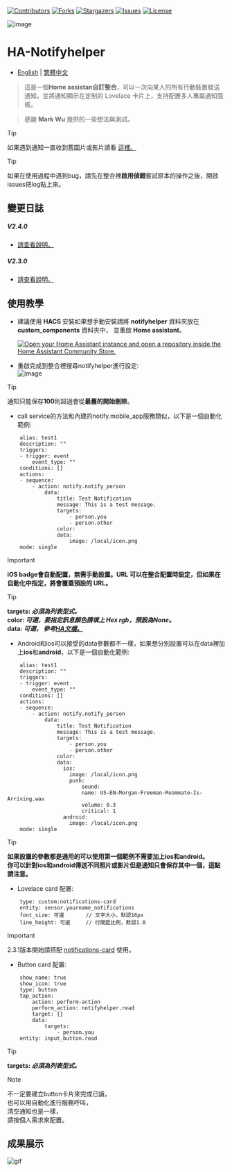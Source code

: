 
 [![Contributors][contributors-shield]][contributors-url]
 [![Forks][forks-shield]][forks-url]
 [![Stargazers][stars-shield]][stars-url]
 [![Issues][issues-shield]][issues-url]
 [![License][license-shield]][license-url]

 [contributors-shield]: https://img.shields.io/github/contributors/kukuxx/HA-NotifyHelper.svg?style=for-the-badge
 [contributors-url]: https://github.com/kukuxx/HA-NotifyHelper/graphs/contributors

 [forks-shield]: https://img.shields.io/github/forks/kukuxx/HA-NotifyHelper.svg?style=for-the-badge
 [forks-url]: https://github.com/kukuxx/HA-NotifyHelper/network/members

 [stars-shield]: https://img.shields.io/github/stars/kukuxx/HA-NotifyHelper.svg?style=for-the-badge
 [stars-url]: https://github.com/kukuxx/HA-NotifyHelper/stargazers

 [issues-shield]: https://img.shields.io/github/issues/kukuxx/HA-NotifyHelper.svg?style=for-the-badge
 [issues-url]: https://github.com/kukuxx/HA-NotifyHelper/issues

 [license-shield]: https://img.shields.io/github/license/kukuxx/HA-NotifyHelper.svg?style=for-the-badge
 [license-url]: https://github.com/kukuxx/HA-NotifyHelper/blob/main/LICENSE
 
![image](/doc/icon.png)

# HA-Notifyhelper

- [English](/README.md) | [繁體中文](/doc/README-zh-TW.md)

> 這是一個<b>Home assistan自訂整合</b>，可以一次向某人的所有行動裝置發送通知，並將通知顯示在定制的 Lovelace 卡片上，支持配置多人專屬通知面板。

> 感謝 <b>Mark Wu</b> 提供的一些想法與測試。

> [!Tip]
> 如果遇到通知一直收到舊圖片或影片請看 <a href='https://community.home-assistant.io/t/home-assistant-sends-cached-images-in-ios-notification/520766'>這裡。</a>

> [!Tip]
> 如果在使用過程中遇到bug，請先在整合裡<b>啟用偵錯</b>嘗試原本的操作之後，開啟issues把log貼上來。

## 變更日誌

##### V2.4.0
- <a href='https://github.com/kukuxx/HA-NotifyHelper/releases/tag/2.4.0'>請查看說明。</a>

##### V2.3.0
- <a href='https://github.com/kukuxx/HA-NotifyHelper/releases/tag/2.3.0'>請查看說明。</a>

## 使用教學

- 建議使用 <b>HACS</b> 安裝如果想手動安裝請將 <b>notifyhelper</b> 資料夾放在 <br>
  <b>custom_components</b> 資料夾中， 並重啟 <b>Home assistant</b>。

  [![Open your Home Assistant instance and open a repository inside the Home Assistant Community Store.](https://my.home-assistant.io/badges/hacs_repository.svg)](https://my.home-assistant.io/redirect/hacs_repository/?owner=kukuxx&repository=HA-NotifyHelper&category=Integration)

- 重啟完成到整合裡搜尋notifyhelper進行設定:<br>
![image](/doc/settings.png)

> [!Tip]
> 通知只能保存<b>100</b>則超過會從<b>最舊的開始刪除</b>。

- call service的方法和內建的notify.mobile_app服務類似，以下是一個自動化範例:
```
    alias: test1
    description: ""
    triggers:
    - trigger: event
        event_type: ""
    conditions: []
    actions:
    - sequence:
        - action: notify.notify_person
            data:
                title: Test Notification
                message: This is a test message.
                targets:
                    - person.you
                    - person.other
                color: 
                data:
                    image: /local/icon.png
    mode: single
```
> [!Important]
> <b>iOS badge會自動配置，無需手動設置。URL 可以在整合配置時設定，但如果在自動化中指定，將會覆蓋預設的 URL。</b>

> [!Tip]
> <b>targets: <i>必須為列表型式。</i></b><br>
> <b>color: <i>可選，要指定訊息顏色請填上 Hex rgb，預設為None。</i></b><br>
> <b>data: <i>可選， 參考<a href='https://companion.home-assistant.io/docs/notifications/notifications-basic'>HA文檔。</a></i></b><br>


- Android和ios可以接受的data參數都不一樣，如果想分別設置可以在data裡加上<b>ios</b>和<b>android</b>，以下是一個自動化範例:
```
    alias: test1
    description: ""
    triggers:
    - trigger: event
        event_type: ""
    conditions: []
    actions:
    - sequence:
        - action: notify.notify_person
            data:
                title: Test Notification
                message: This is a test message.
                targets:
                    - person.you
                    - person.other
                color: 
                data:
                  ios:
                    image: /local/icon.png
                    push:
                        sound:
                        name: US-EN-Morgan-Freeman-Roommate-Is-Arriving.wav
                        volume: 0.3
                        critical: 1
                  android:
                    image: /local/icon.png
    mode: single
```
> [!Tip]
> <b>如果設置的參數都是通用的可以使用第一個範例不需要加上ios和android。<br>
> 你可以針對ios和android傳送不同照片或影片但是通知只會保存其中一個，這點請注意。</b>

- Lovelace card 配置:
```
    type: custom:notifications-card
    entity: sensor.yourname_notifications
    font_size: 可選       // 文字大小，默認16px
    line_height: 可選     // 行間距比例，默認1.0

```
> [!Important]
> 2.3.1版本開始請搭配 <a href='https://github.com/kukuxx/lovelace-notifications-card'>notifications-card</a> 使用。

- Button card 配置:
```
    show_name: true
    show_icon: true
    type: button
    tap_action:
        action: perform-action
        perform_action: notifyhelper.read
        target: {}
        data:
            targets:
                - person.you
    entity: input_button.read
```
> [!Tip]
> <b>targets: <i>必須為列表型式。</i></b>

> [!NOTE]
> 不一定要建立button卡片來完成已讀，<br>
  也可以用自動化進行服務呼叫，<br>
  清空通知也是一樣，<br>
  請按個人需求來配置。    

## 成果展示

![gif](/doc/display.gif)

  

  




